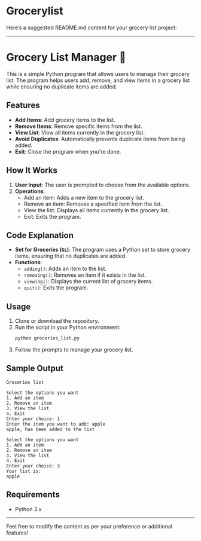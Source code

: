 # Grocerylist
Here’s a suggested README.md content for your grocery list project:

---

# Grocery List Manager 🛒

This is a simple Python program that allows users to manage their grocery list. The program helps users add, remove, and view items in a grocery list while ensuring no duplicate items are added.

## Features

- **Add Items**: Add grocery items to the list.
- **Remove Items**: Remove specific items from the list.
- **View List**: View all items currently in the grocery list.
- **Avoid Duplicates**: Automatically prevents duplicate items from being added.
- **Exit**: Close the program when you're done.

## How It Works

1. **User Input**: The user is prompted to choose from the available options.
2. **Operations**:
   - Add an item: Adds a new item to the grocery list.
   - Remove an item: Removes a specified item from the list.
   - View the list: Displays all items currently in the grocery list.
   - Exit: Exits the program.

## Code Explanation

- **Set for Groceries (`GL`)**: The program uses a Python set to store grocery items, ensuring that no duplicates are added.
- **Functions**:
  - `adding()`: Adds an item to the list.
  - `removing()`: Removes an item if it exists in the list.
  - `viewing()`: Displays the current list of grocery items.
  - `quit()`: Exits the program.

## Usage

1. Clone or download the repository.
2. Run the script in your Python environment:
   ```bash
   python groceries_list.py
   ```
3. Follow the prompts to manage your grocery list.

## Sample Output

```plaintext
Groceries list

Select the options you want
1. Add an item
2. Remove an item
3. View the list
4. Exit
Enter your choice: 1
Enter the item you want to add: apple
apple, has been added to the list

Select the options you want
1. Add an item
2. Remove an item
3. View the list
4. Exit
Enter your choice: 3
Your list is:
apple
```

## Requirements

- Python 3.x


---

Feel free to modify the content as per your preference or additional features!
